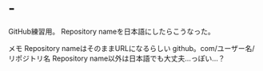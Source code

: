 # -
GitHub練習用。
Repository nameを日本語にしたらこうなった。

メモ
Repository nameはそのままURLになるらしい
github。com/ユーザー名/リポジトリ名
Repository name以外は日本語でも大丈夫…っぽい…？
